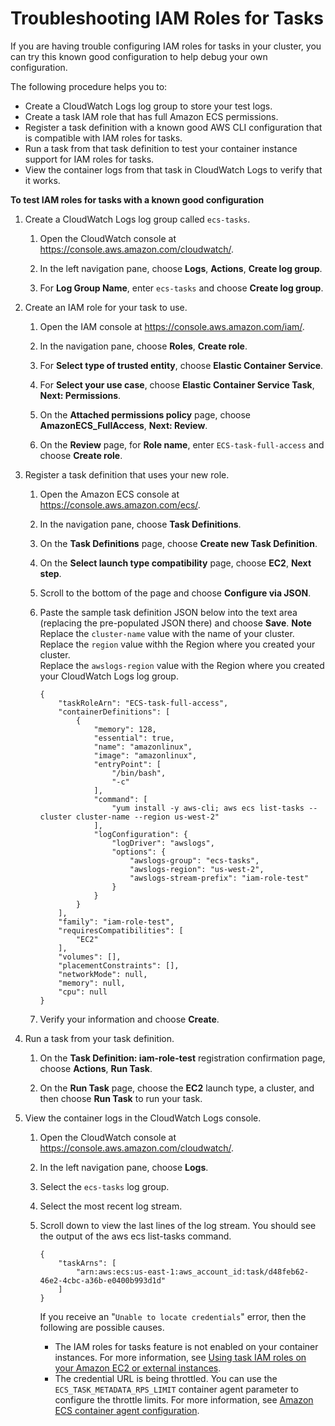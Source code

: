 # Troubleshooting IAM Roles for Tasks<a name="troubleshoot-task-iam-roles"></a>

If you are having trouble configuring IAM roles for tasks in your cluster, you can try this known good configuration to help debug your own configuration\.

The following procedure helps you to:
+ Create a CloudWatch Logs log group to store your test logs\.
+ Create a task IAM role that has full Amazon ECS permissions\.
+ Register a task definition with a known good AWS CLI configuration that is compatible with IAM roles for tasks\.
+ Run a task from that task definition to test your container instance support for IAM roles for tasks\.
+ View the container logs from that task in CloudWatch Logs to verify that it works\.

**To test IAM roles for tasks with a known good configuration**

1. Create a CloudWatch Logs log group called `ecs-tasks`\.

   1. Open the CloudWatch console at [https://console\.aws\.amazon\.com/cloudwatch/](https://console.aws.amazon.com/cloudwatch/)\.

   1. In the left navigation pane, choose **Logs**, **Actions**, **Create log group**\.

   1. For **Log Group Name**, enter `ecs-tasks` and choose **Create log group**\.

1. Create an IAM role for your task to use\.

   1. Open the IAM console at [https://console\.aws\.amazon\.com/iam/](https://console.aws.amazon.com/iam/)\.

   1. In the navigation pane, choose **Roles**, **Create role**\. 

   1. For **Select type of trusted entity**, choose **Elastic Container Service**\.

   1. For **Select your use case**, choose **Elastic Container Service Task**, **Next: Permissions**\.

   1. On the **Attached permissions policy** page, choose **AmazonECS\_FullAccess**, **Next: Review**\.

   1. On the **Review** page, for **Role name**, enter `ECS-task-full-access` and choose **Create role**\.

1. Register a task definition that uses your new role\.

   1. Open the Amazon ECS console at [https://console\.aws\.amazon\.com/ecs/](https://console.aws.amazon.com/ecs/)\.

   1. In the navigation pane, choose **Task Definitions**\.

   1. On the **Task Definitions** page, choose **Create new Task Definition**\.

   1. On the **Select launch type compatibility** page, choose **EC2**, **Next step**\.

   1. Scroll to the bottom of the page and choose **Configure via JSON**\.

   1. Paste the sample task definition JSON below into the text area \(replacing the pre\-populated JSON there\) and choose **Save**\.
**Note**  
Replace the `cluster-name` value with the name of your cluster\. Replace the `region` value withh the Region where you created your cluster\.  
Replace the `awslogs-region` value with the Region where you created your CloudWatch Logs log group\.

      ```
      {
          "taskRoleArn": "ECS-task-full-access",
          "containerDefinitions": [
              {
                  "memory": 128,
                  "essential": true,
                  "name": "amazonlinux",
                  "image": "amazonlinux",
                  "entryPoint": [
                      "/bin/bash",
                      "-c"
                  ],
                  "command": [
                      "yum install -y aws-cli; aws ecs list-tasks --cluster cluster-name --region us-west-2"
                  ],
                  "logConfiguration": {
                      "logDriver": "awslogs",
                      "options": {
                          "awslogs-group": "ecs-tasks",
                          "awslogs-region": "us-west-2",
                          "awslogs-stream-prefix": "iam-role-test"
                      }
                  }
              }
          ],
          "family": "iam-role-test",
          "requiresCompatibilities": [
              "EC2"
          ],
          "volumes": [],
          "placementConstraints": [],
          "networkMode": null,
          "memory": null,
          "cpu": null
      }
      ```

   1. Verify your information and choose **Create**\.

1. Run a task from your task definition\.

   1. On the **Task Definition: iam\-role\-test** registration confirmation page, choose **Actions**, **Run Task**\.

   1. On the **Run Task** page, choose the **EC2** launch type, a cluster, and then choose **Run Task** to run your task\.

1. View the container logs in the CloudWatch Logs console\.

   1. Open the CloudWatch console at [https://console\.aws\.amazon\.com/cloudwatch/](https://console.aws.amazon.com/cloudwatch/)\.

   1. In the left navigation pane, choose **Logs**\.

   1. Select the `ecs-tasks` log group\.

   1. Select the most recent log stream\.

   1. Scroll down to view the last lines of the log stream\. You should see the output of the aws ecs list\-tasks command\.

      ```
      {
          "taskArns": [
              "arn:aws:ecs:us-east-1:aws_account_id:task/d48feb62-46e2-4cbc-a36b-e0400b993d1d"
          ]
      }
      ```

      If you receive an "`Unable to locate credentials`" error, then the following are possible causes\.
      + The IAM roles for tasks feature is not enabled on your container instances\. For more information, see [Using task IAM roles on your Amazon EC2 or external instances](task-iam-roles.md#enable_task_iam_roles)\.
      + The credential URL is being throttled\. You can use the `ECS_TASK_METADATA_RPS_LIMIT` container agent parameter to configure the throttle limits\. For more information, see [Amazon ECS container agent configuration](ecs-agent-config.md)\.